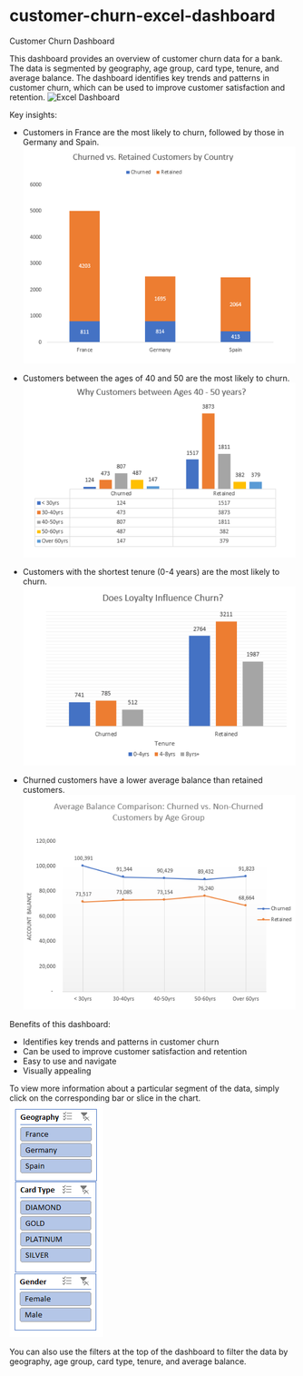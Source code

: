 # customer-churn-excel-dashboard


Customer Churn Dashboard

This dashboard provides an overview of customer churn data for a bank. The data is segmented by geography, age group, card type, tenure, and average balance. 
The dashboard identifies key trends and patterns in customer churn, which can be used to improve customer satisfaction and retention.
![Excel Dashboard](excel-dashboard.jpg)

Key insights:
- Customers in France are the most likely to churn, followed by those in Germany and Spain.
  ![Chart 1](img1.PNG)
  
- Customers between the ages of 40 and 50 are the most likely to churn.
  ![Chart 2](img4.PNG)
  
- Customers with the shortest tenure (0-4 years) are the most likely to churn.
  ![Chart 4](img3.PNG)
  
- Churned customers have a lower average balance than retained customers.
  ![Chart 5](img2.PNG)
  
Benefits of this dashboard:
- Identifies key trends and patterns in customer churn
- Can be used to improve customer satisfaction and retention
- Easy to use and navigate
- Visually appealing

To view more information about a particular segment of the data, simply click on the corresponding bar or slice in the chart. 
![dashboard filters](filters.PNG)

You can also use the filters at the top of the dashboard to filter the data by geography, age group, card type, tenure, and average balance.
